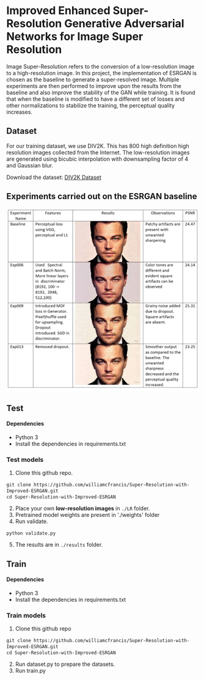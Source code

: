 # Improved Enhanced Super-Resolution Generative Adversarial Networks for Image Super Resolution

Image Super-Resolution refers to the conversion of a low-resolution image to a high-resolution image. In this
project, the implementation of ESRGAN is chosen as the baseline to generate a super-resolved image. Multiple experiments
are then performed to improve upon the results from the baseline and also improve the stability of the GAN while training. It
is found that when the baseline is modified to have a different set of losses and other normalizations to stabilize the training,
the perceptual quality increases.

## Dataset

For our training dataset, we use DIV2K. This has 800 high definition high
resolution images collected from the Internet. The low-resolution images are generated using bicubic interpolation with
downsampling factor of 4 and Gaussian blur.

Download the dataset: [DIV2K Dataset](https://data.vision.ee.ethz.ch/cvl/DIV2K/)

## Experiments carried out on the ESRGAN baseline

![Experiments](experiments.PNG)

## Test
#### Dependencies
- Python 3
- Install the dependencies in requirements.txt

### Test models
1. Clone this github repo.
```
git clone https://github.com/williamcfrancis/Super-Resolution-with-Improved-ESRGAN.git
cd Super-Resolution-with-Improved-ESRGAN
```
2. Place your own **low-resolution images** in `./LR` folder.
3. Pretrained model weights are present in './weights' folder
4. Run validate.
```
python validate.py
```
5. The results are in `./results` folder.

## Train
#### Dependencies
- Python 3
- Install the dependencies in requirements.txt

### Train models
1. Clone this github repo
```
git clone https://github.com/williamcfrancis/Super-Resolution-with-Improved-ESRGAN.git
cd Super-Resolution-with-Improved-ESRGAN
```
2. Run dataset.py to prepare the datasets.
3. Run train.py


